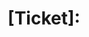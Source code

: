 ---
name: Installation Tech Support
about: I'm having difficulty installing XREngine
title: '[Ticket]: '
labels: '[ticket]'
assignees: ''

---